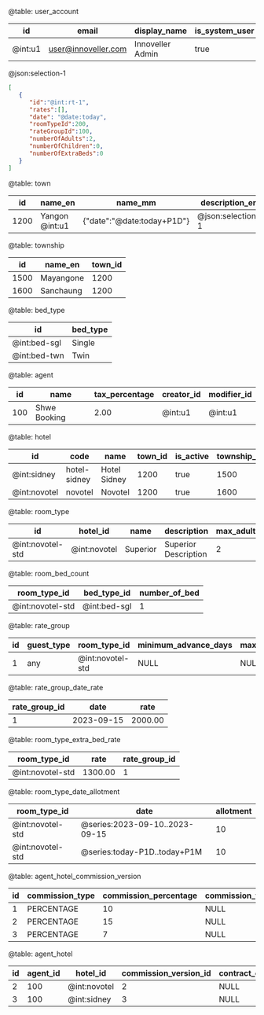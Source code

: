 @table: user_account

| id      | email               | display_name     | is_system_user | is_active | get_notified |
|---------|---------------------|------------------|----------------|-----------|--------------|
| @int:u1 | user@innoveller.com | Innoveller Admin | true           | true      | false        |



@json:selection-1
```json
[
   {
      "id":"@int:rt-1",
      "rates":[],
      "date": "@date:today",
      "roomTypeId":200,
      "rateGroupId":100,
      "numberOfAdults":2,
      "numberOfChildren":0,
      "numberOfExtraBeds":0
   }
]
```

@table: town

| id   | name_en        | name_mm                    | description_en     | description_mm     |
|------|----------------|----------------------------|--------------------|--------------------|
| 1200 | Yangon @int:u1 | {"date":"@date:today+P1D"} | @json:selection-1  | {@int:u1, @int:u1} |

@table: township

| id   | name_en   | town_id |
|------|-----------|---------|
| 1500 | Mayangone | 1200    |
| 1600 | Sanchaung | 1200    |


@table: bed_type

| id           | bed_type |
|--------------|----------|
| @int:bed-sgl | Single   |
| @int:bed-twn | Twin     |

@table: agent

| id  | name         | tax_percentage | creator_id | modifier_id |
|-----|--------------|----------------|------------|-------------|
| 100 | Shwe Booking | 2.00           | @int:u1    | @int:u1     |


@table: hotel

| id           | code         | name         | town_id | is_active | township_id | max_child_age | created_by | property_type | is_tax_excluded | is_partial_payment_allowed | is_archived | created_by |
|--------------|--------------|--------------|---------|-----------|-------------|---------------|------------|---------------|-----------------|----------------------------|-------------|------------|
| @int:sidney  | hotel-sidney | Hotel Sidney | 1200    | true      | 1500        | 10            | 1          | hotel         | false           | false                      | false       | @int:u1    |
| @int:novotel | novotel      | Novotel      | 1200    | true      | 1600        | 10            | 1          | hotel         | false           | false                      | false       | @int:u1    |


@table: room_type

| id               | hotel_id     | name     | description          | max_adults_without_extra_bed | max_guests_without_extra_bed | max_adults_with_extra_bed | max_guests_with_extra_bed | number_of_extra_bed | name_mm | number_of_room | is_active | is_archived | priority |
|------------------|--------------|----------|----------------------|------------------------------|------------------------------|---------------------------|---------------------------|---------------------|---------|----------------|-----------|-------------|----------|
| @int:novotel-std | @int:novotel | Superior | Superior Description | 2                            | 2                            | 3                         | 3                         | 1                   |         | 10             | true      | false       | -1       |

@table: room_bed_count

| room_type_id           | bed_type_id  | number_of_bed |
|------------------------|--------------|---------------|
| @int:novotel-std       | @int:bed-sgl | 1             |

@table: rate_group

| id | guest_type | room_type_id      | minimum_advance_days | maximum_advance_days | title         | currency | is_active | based_on_plan_id | additional_percentage | dependent_rate_type | additional_flat_amount | template_type |
|----|------------|-------------------|----------------------|----------------------|---------------|----------|-----------|------------------|-----------------------|---------------------|------------------------|---------------|
| 1  | any        | @int:novotel-std  | NULL                 | NULL                 | Standard Rate | MMK      | true      | NULL             | NULL                  | NULL                | NULL                   | DEFAULT       |

@table: rate_group_date_rate

| rate_group_id | date       | rate    |
|---------------|------------|---------|
| 1             | 2023-09-15 | 2000.00 |

@table: room_type_extra_bed_rate

| room_type_id      | rate    | rate_group_id |
|-------------------|---------|---------------|
| @int:novotel-std  | 1300.00 | 1             |

@table: room_type_date_allotment

| room_type_id      | date                           | allotment |
|-------------------|--------------------------------|-----------|
| @int:novotel-std  | @series:2023-09-10..2023-09-15 | 10        |
| @int:novotel-std  | @series:today-P1D..today+P1M   | 10        |

@table: agent_hotel_commission_version

| id | commission_type | commission_percentage | commission_flat_amount | created_by | commissions_by_room_types | group_id |
|----|-----------------|-----------------------|------------------------|------------|---------------------------|----------|
| 1  | PERCENTAGE      | 10                    | NULL                   | 1          | NULL                      | @uuid:g1 |
| 2  | PERCENTAGE      | 15                    | NULL                   | 1          |                           | @uuid:g1 |
| 3  | PERCENTAGE      | 7                     | NULL                   | 1          | NULL                      | @uuid:g2 |

@table: agent_hotel

| id | agent_id | hotel_id     | commission_version_id | contract_expiration_date |
|----|----------|--------------|-----------------------|--------------------------|
| 2  | 100      | @int:novotel | 2                     | NULL                     |
| 3  | 100      | @int:sidney  | 3                     | NULL                     |




